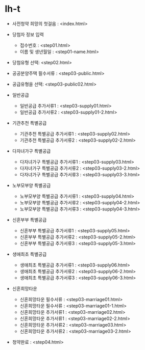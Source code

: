 # lh-t

-   사전청약 희망의 첫걸음 : <index.html>

-   당첨자 정보 입력

    -   접수번호 : <step01.html>
    -   이름 및 생년월일 : <step01-name.html>

-   당첨유형 선택: <step02.html>

-   공공분양주택 필수서류 : <step03-public.html>

-   공급유형을 선택: <step03-public02.html>

-   일반공급

    -   일반공급 추가서류1 : <step03-supply01.html>
    -   일반공급 추가서류2 : <step03-supply01-2.html>

-   기관추천 특별공급

    -   기관추천 특별공급 추가서류1 : <step03-supply02.html>
    -   기관추천 특별공급 추가서류2 : <step03-supply02-2.html>

-   다자녀가구 특별공급

    -   다자녀가구 특별공급 추가서류1 : <step03-supply03.html>
    -   다자녀가구 특별공급 추가서류2 : <step03-supply03-2.html>
    -   다자녀가구 특별공급 추가서류3 : <step03-supply03-3.html>

-   노부모부양 특별공급

    -   노부모부양 특별공급 추가서류1 : <step03-supply04.html>
    -   노부모부양 특별공급 추가서류2 : <step03-supply04-2.html>
    -   노부모부양 특별공급 추가서류3 : <step03-supply04-3.html>

-   신혼부부 특별공급

    -   신혼부부 특별공급 추가서류1 : <step03-supply05.html>
    -   신혼부부 특별공급 추가서류2 : <step03-supply05-2.html>
    -   신혼부부 특별공급 추가서류3 : <step03-supply05-3.html>

-   생애최초 특별공급

    -   생애최초 특별공급 추가서류1 : <step03-supply06.html>
    -   생애최초 특별공급 추가서류2 : <step03-supply06-2.html>
    -   생애최초 특별공급 추가서류3 : <step03-supply06-3.html>

-   신혼희망타운

    -   신혼희망타운 필수서류 : <step03-marriage01.html>
    -   신혼희망타운 필수서류 : <step03-marriage01-1.html>
    -   신혼희망타운 추가서류1 : <step03-marriage02.html>
    -   신혼희망타운 추가서류1 : <step03-marriage02-2.html>
    -   신혼희망타운 추가서류2 : <step03-marriage03.html>
    -   신혼희망타운 추가서류2 : <step03-marriage03-2.html>

-   청약완료 : <step04.html>
